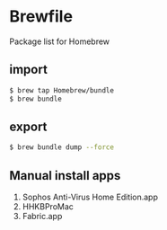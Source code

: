Brewfile
========

Package list for Homebrew

## import

```sh
$ brew tap Homebrew/bundle
$ brew bundle
```

## export

```sh
$ brew bundle dump --force
```

## Manual install apps

1. Sophos Anti-Virus Home Edition.app
3. HHKBProMac
7. Fabric.app

